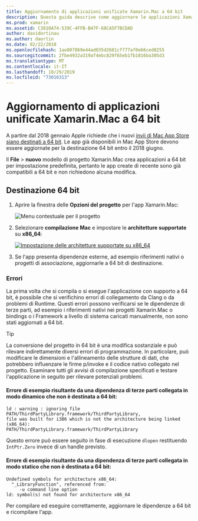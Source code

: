 ```yaml
---
title: Aggiornamento di applicazioni unificate Xamarin.Mac a 64 bit
description: Questa guida descrive come aggiornare le applicazioni Xamarin.Mac alla destinazione 64 bit. Vengono inoltre forniti esempi dei tipi di errori che possono verificarsi durante l'esecuzione di questa modifica.
ms.prod: xamarin
ms.assetid: C3810A74-539C-4FFB-B47F-68CA5F7BCDAD
author: davidortinau
ms.author: daortin
ms.date: 02/22/2018
ms.openlocfilehash: 1ae807869e44ad035d2681cf777af0e66ced8255
ms.sourcegitcommit: 2fbe4932a319af4ebc829f65eb1fb1816ba305d3
ms.translationtype: MT
ms.contentlocale: it-IT
ms.lasthandoff: 10/29/2019
ms.locfileid: "73016313"
---
```

# <a name="updating-xamarinmac-unified-applications-to-64-bit"></a>Aggiornamento di applicazioni unificate Xamarin.Mac a 64 bit

A partire dal 2018 gennaio Apple richiede che i nuovi [invii di Mac App Store siano destinati a 64 bit](https://developer.apple.com/news/?id=06282017a). Le app già disponibili in Mac App Store devono essere aggiornate per la destinazione 64 bit entro il 2018 giugno.

Il **File**  > **nuovo** modello di progetto Xamarin.Mac crea applicazioni a 64 bit per impostazione predefinita, pertanto le app create di recente sono già compatibili a 64 bit e non richiedono alcuna modifica.

## <a name="targeting-64-bit"></a>Destinazione 64 bit

1. Aprire la finestra delle **Opzioni del progetto** per l'app Xamarin.Mac:

   ![Menu contestuale per il progetto](mac-64-bit-images/1-contextual_menu-vsmac.png "Menu contestuale per il progetto")

2. Selezionare **compilazione Mac** e impostare le **architetture supportate** su **x86\_64**:

   [![Impostazione delle architetture supportate su x86_64](mac-64-bit-images/2-project_options-vsmac.png "Impostazione delle architetture supportate su x86_64")](mac-64-bit-images/2-project_options-vsmac-large.png#lightbox)

3. Se l'app presenta dipendenze esterne, ad esempio riferimenti nativi o progetti di associazione, aggiornarle a 64 bit di destinazione.

### <a name="errors"></a>Errori

La prima volta che si compila o si esegue l'applicazione con supporto a 64 bit, è possibile che si verifichino errori di collegamento da Clang o da problemi di Runtime. Questi errori possono verificarsi se le dipendenze di terze parti, ad esempio i riferimenti nativi nei progetti Xamarin.Mac o bindings o i Framework a livello di sistema caricati manualmente, non sono stati aggiornati a 64 bit.

> [!TIP]
> La conversione del progetto in 64 bit è una modifica sostanziale e può rilevare indirettamente diversi errori di programmazione. In particolare, può modificare le dimensioni e l'allineamento delle strutture di dati, che potrebbero influenzare le firme p/invoke e il codice nativo collegato nel progetto. Esaminare tutti gli avvisi di compilazione specificati e testare l'applicazione in seguito per rilevare potenziali problemi.

#### <a name="example-error-resulting-from-a-dynamically-linked-third-party-dependency-that-does-not-target-64-bit"></a>Errore di esempio risultante da una dipendenza di terze parti collegata in modo dinamico che non è destinata a 64 bit:

```console
ld : warning : ignoring file PATH/ThirdPartyLibrary.framework/ThirdPartyLibrary, 
file was built for i386 which is not the architecture being linked (x86_64): 
PATH/ThirdPartyLibrary.framework/ThirdPartyLibrary 
```

Questo errore può essere seguito in fase di esecuzione `dlopen` restituendo `IntPtr.Zero` invece di un handle previsto.

#### <a name="example-error-resulting-from-a-statically-linked-third-party-dependency-that-does-not-target-64-bit"></a>Errore di esempio risultante da una dipendenza di terze parti collegata in modo statico che non è destinata a 64 bit:

```console
Undefined symbols for architecture x86_64:
  "_LibraryFunction", referenced from:
     -u command line option
ld: symbol(s) not found for architecture x86_64 
```

Per compilare ed eseguire correttamente, aggiornare le dipendenze a 64 bit e ricompilare l'app.
